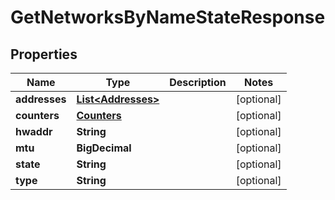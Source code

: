 

# GetNetworksByNameStateResponse


## Properties

| Name | Type | Description | Notes |
|------------ | ------------- | ------------- | -------------|
|**addresses** | [**List&lt;Addresses&gt;**](Addresses.md) |  |  [optional] |
|**counters** | [**Counters**](Counters.md) |  |  [optional] |
|**hwaddr** | **String** |  |  [optional] |
|**mtu** | **BigDecimal** |  |  [optional] |
|**state** | **String** |  |  [optional] |
|**type** | **String** |  |  [optional] |



